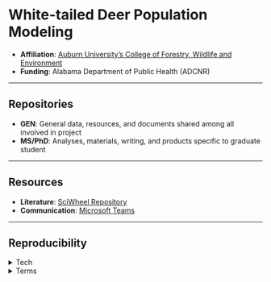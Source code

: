 # **White-tailed Deer Population Modeling**  

- **Affiliation**: [Auburn University’s College of Forestry, Wildlife and Environment](https://cfwe.auburn.edu/)  
- **Funding**: Alabama Department of Public Health (ADCNR) 

---

## **Repositories**
- **GEN**: General data, resources, and documents shared among all involved in project
- **MS/PhD**: Analyses, materials, writing, and products specific to graduate student
  
---

## **Resources**
- **Literature**: [SciWheel Repository](https://sciwheel.com/work/#/items?collection=958145)  
- **Communication**: [Microsoft Teams](https://teams.microsoft.com/l/team/19%3A1RbAyzbnob2etYVUVpqSJKJcm8DCwqayfr6I_QnWJ341%40thread.tacv2/conversations?groupId=3d6a834c-17a3-4ac4-b893-da767f4fd492&tenantId=ccb6deed-bd29-4b38-8979-d72780f62d3b)  
  

---

## **Reproducibility**  

<details>  
  <summary>Tech</summary>  
  <ul>  
    <li><a href="https://posit.co/download/rstudio-desktop/">R</a></li>  
    <li><a href="https://ccl.northwestern.edu/netlogo/">NetLogo</a></li>  
    <li><a href="https://sciwheel.com/">SciWheel</a></li>  
    <li><a href="https://www.microsoft.com/en-us/microsoft-teams/group-chat-software">Microsoft Teams</a></li>  
    <li><a href="https://www.esri.com/en-us/arcgis/products/arcgis-pro/overview">ArcGIS Pro</a></li>  
  </ul>  
</details>  

<details>  
  <summary>Terms</summary>  
  <ul>  
    <li><a href="">Concept1</a></li>  
    <li><a href="">Concept2</a></li>  
    <li><a href="">Concept3</a></li>  
  </ul>  
</details>  

